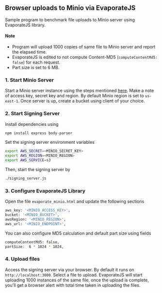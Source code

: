 ## Browser uploads to Minio via EvaporateJS

Sample program to benchmark file uploads to Minio server using EvaporateJS library.

#### Note

- Program will upload 1000 copies of same file to Minio server and report the elapsed time.
- EvaporateJS is edited to not compute Content-MD5 (`computeContentMd5: false`) for each request.
- Part size is set to 6 MB.

### 1. Start Minio Server

Start a Minio server instance using the steps mentioned [here](https://docs.minio.io/docs/minio-quickstart-guide). Make a note of access key, secret key and region. By default Minio region is set to `us-east-1`. Once server is up, create a bucket using client of your choice.

### 2. Start Signing Server

Install dependencies using

```sh
npm install express body-parser
```

Set the signing server environment variables

```sh
export AWS_SECRET=<MINIO_SECRET_KEY>
export AWS_REGION=<MINIO_REGION>
export AWS_SERVICE=s3
```

Then, start the signing server by

```sh
./signing_server.js
```

### 3. Configure EvaporateJS Library

Open the file `evaporate_minio.html` and update the following sections

```sh
aws_key: '<MINIO_ACCESS_KEY>',
bucket: '<MINIO_BUCKET>',
awsRegion: '<MINIO_REGION>',
aws_url: '<MINIO_ENDPOINT>',
```

You can also configure MD5 calculation and default part size using fields

```sh
computeContentMd5: false,
partSize:  6 * 1024 * 1024,
```

### 4. Upload files

Access the signing server via your browser. By default it runs on `http://localhost:3000`. Select a file to upload. EvaporateJS will start uploading 1000 instances of the same file, once the upload is complete, you'll get a browser alert with total time taken in uploading the files.
